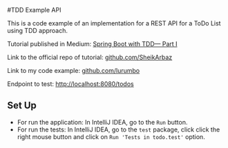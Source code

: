 #TDD Example API

This is a code example of an implementation for a REST API for a ToDo List using TDD approach.

Tutorial published in Medium: [Spring Boot with TDD— Part I](https://medium.com/@sheikarbaz5/spring-boot-with-tdd-test-driven-development-part-i-be1b90da51e)

Link to the official repo of tutorial: [github.com/SheikArbaz](https://github.com/SheikArbaz/todo-service)

Link to my code example: [github.com/lurumbo](https://github.com/lurumbo/todolist-tdd-example)

 Endpoint to test: [http://localhost:8080/todos](http://localhost:8080/todos)
 
 ## Set Up
 
 - For run the application: In IntelliJ IDEA, go to the  ```Run``` button.
 - For run the tests:  In IntelliJ IDEA, go to the ```test``` package, click click the right mouse button and click on ```Run 'Tests in todo.test'``` option.